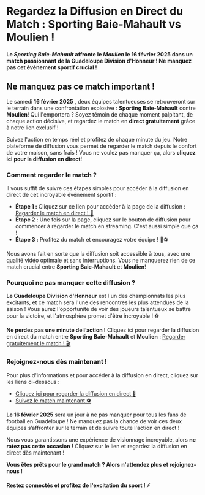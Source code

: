 # Regardez la Diffusion en Direct du Match : Sporting Baie-Mahault vs Moulien !

**Le _Sporting Baie-Mahault_ affronte le _Moulien_ le 16 février 2025 dans un match passionnant de la Guadeloupe Division d'Honneur ! Ne manquez pas cet événement sportif crucial !**

## Ne manquez pas ce match important !

Le samedi **16 février 2025** , deux équipes talentueuses se retrouveront sur le terrain dans une confrontation explosive : **Sporting Baie-Mahault** contre **Moulien**! Qui l'emportera ? Soyez témoin de chaque moment palpitant, de chaque action décisive, et regardez le match en **direct gratuitement** grâce à notre lien exclusif !

Suivez l'action en temps réel et profitez de chaque minute du jeu. Notre plateforme de diffusion vous permet de regarder le match depuis le confort de votre maison, sans frais ! Vous ne voulez pas manquer ça, alors **cliquez ici pour la diffusion en direct**!

### **Comment regarder le match ?**

Il vous suffit de suivre ces étapes simples pour accéder à la diffusion en direct de cet incroyable événement sportif :

- **Étape 1 :** Cliquez sur ce lien pour accéder à la page de la diffusion : [Regarder le match en direct ! 🎥](https://tinyurl.com/livestreamfreeo?st=Sporting+Baie-Mahault+vs+Moulien&si=ghc)
- **Étape 2 :** Une fois sur la page, cliquez sur le bouton de diffusion pour commencer à regarder le match en streaming. C'est aussi simple que ça !
- **Étape 3 :** Profitez du match et encouragez votre équipe ! 🥳⚽

Nous avons fait en sorte que la diffusion soit accessible à tous, avec une qualité vidéo optimale et sans interruptions. Vous ne manquerez rien de ce match crucial entre **Sporting Baie-Mahault** et **Moulien**!

### Pourquoi ne pas manquer cette diffusion ?

**Le Guadeloupe Division d'Honneur** est l'un des championnats les plus excitants, et ce match sera l'une des rencontres les plus attendues de la saison ! Vous aurez l'opportunité de voir des joueurs talentueux se battre pour la victoire, et l'atmosphère promet d'être incroyable ! ⚽

**Ne perdez pas une minute de l’action !** Cliquez ici pour regarder la diffusion en direct du match entre **Sporting Baie-Mahault** et **Moulien** : [Regarder gratuitement le match ! 🎬](https://tinyurl.com/livestreamfreeo?st=Sporting+Baie-Mahault+vs+Moulien&si=ghc)

### Rejoignez-nous dès maintenant !

Pour plus d'informations et pour accéder à la diffusion en direct, cliquez sur les liens ci-dessous :

- [Cliquez ici pour regarder la diffusion en direct 📡](https://tinyurl.com/livestreamfreeo?st=Sporting+Baie-Mahault+vs+Moulien&si=ghc)
- [Suivez le match maintenant ⚽](https://tinyurl.com/livestreamfreeo?st=Sporting+Baie-Mahault+vs+Moulien&si=ghc)

**Le 16 février 2025** sera un jour à ne pas manquer pour tous les fans de football en Guadeloupe ! Ne manquez pas la chance de voir ces deux équipes s’affronter sur le terrain et de suivre toute l'action en direct !

Nous vous garantissons une expérience de visionnage incroyable, alors **ne ratez pas cette occasion !** Cliquez sur le lien et regardez la diffusion en direct dès maintenant !

**Vous êtes prêts pour le grand match ? Alors n'attendez plus et rejoignez-nous !**

#### Restez connectés et profitez de l'excitation du sport ! ⚡
